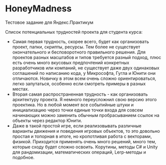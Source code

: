 # HoneyMadness
Тестовое задание для Яндекс.Практикум

Список потенциальных трудностей проекта для студента курса:

- Самая первая трудность, скорее всего, будет как организовать проект, папки, скрипты, ресурсы. Тем более не существует окончательного и бесповоротного правильного решения. Для проектов разных масштабов и типов требуется разный подход, плюс есть очень много вкусовых предпочтений конкретных разработчиков или компаний, не существует даже двух одинаковых соглашений по написанию кода, у Микрософта, Гугла и Юнити они отличаются. Новичку в этом всем очень сложно ориентироваться, легко запутаться, особенно если смотреть примеры в разных местах.
- Вторая самая распространенная трудность - как организовать архитектуру проекта. Я немного переусложнил свою версию этого проектика. Но в любой момент все событийные штуки и инициализацию через точки единые точки входа для совсем начинающих можно заменить обычным пробрасыванием ссылок на объекты через редактор Юнити.
- Даже в такой простой игре, если реализовывать различные варианты движения и поведения игровых объектов, то это довольно простая и топорная в итоге, но кропотливая работа с векторами, физикой. Приходится применять очень много решений, много тем, которые сходу будет сложно освоить. Корутины, методы C# и Unity для рандомизации, математических операций, Lerp-методы и подобное.
